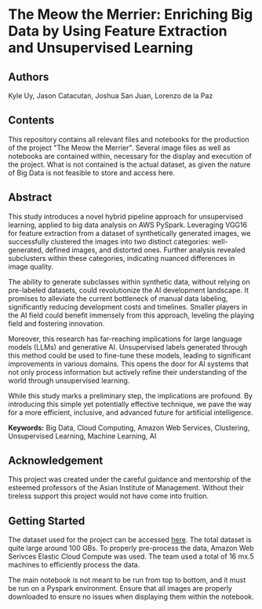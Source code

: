 # The Meow the Merrier: Enriching Big Data by Using Feature Extraction and Unsupervised Learning

## Authors
Kyle Uy, Jason Catacutan, Joshua San Juan, Lorenzo de la Paz

## Contents
This repository contains all relevant files and notebooks for the production of the project "The Meow the Merrier". Several image files as well as notebooks are contained within, necessary for the display and execution of the project.
What is not contained is the actual dataset, as given the nature of Big Data is not feasible to store and access here. 

## Abstract
This study introduces a novel hybrid pipeline approach for unsupervised learning, applied to big data analysis on AWS PySpark. Leveraging VGG16 for feature extraction from a dataset of synthetically generated images, we successfully clustered the images into two distinct categories: well-generated, defined images, and distorted ones. Further analysis revealed subclusters within these categories, indicating nuanced differences in image quality.

The ability to generate subclasses within synthetic data, without relying on pre-labeled datasets, could revolutionize the AI development landscape. It promises to alleviate the current bottleneck of manual data labeling, significantly reducing development costs and timelines. Smaller players in the AI field could benefit immensely from this approach, leveling the playing field and fostering innovation.

Moreover, this research has far-reaching implications for large language models (LLMs) and generative AI. Unsupervised labels generated through this method could be used to fine-tune these models, leading to significant improvements in various domains.  This opens the door for AI systems that not only process information but actively refine their understanding of the world through unsupervised learning.

While this study marks a preliminary step, the implications are profound. By introducing this simple yet potentially effective technique, we pave the way for a more efficient, inclusive, and advanced future for artificial intelligence.

**Keywords:** Big Data, Cloud Computing, Amazon Web Services, Clustering, Unsupervised Learning, Machine Learning, AI

## Acknowledgement
This project was created under the careful guidance and mentorship of the esteemed professors of the Asian Institute of Management. Without their tireless support this project would not have come into fruition. 


## Getting Started

The dataset used for the project can be accessed [here](https://www.kaggle.com/datasets/chelove4draste/1-million-cats). The total dataset is quite large around 100 GBs. To properly pre-process the data, Amazon Web Serivces Elastic Cloud Compute was used. The team used a total of 16 mx.5 machines to efficiently process the data.

The main notebook is not meant to be run from top to bottom, and it must be run on a Pyspark environment. Ensure that all images are properly downloaded to ensure no issues when displaying them within the notebook. 
